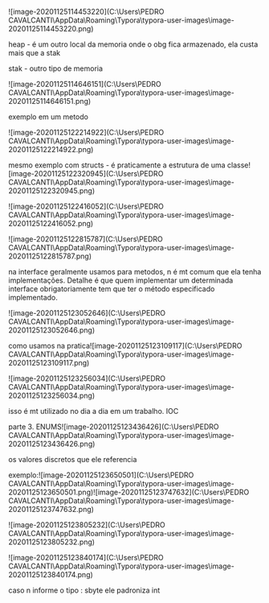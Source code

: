 ![image-20201125114453220](C:\Users\PEDRO CAVALCANTI\AppData\Roaming\Typora\typora-user-images\image-20201125114453220.png)

heap - é um outro local da memoria onde o obg fica armazenado, ela custa mais que a stak

stak - outro tipo de memoria

![image-20201125114646151](C:\Users\PEDRO CAVALCANTI\AppData\Roaming\Typora\typora-user-images\image-20201125114646151.png)

exemplo em um metodo

![image-20201125122214922](C:\Users\PEDRO CAVALCANTI\AppData\Roaming\Typora\typora-user-images\image-20201125122214922.png)

mesmo exemplo com structs - é praticamente a estrutura de uma classe![image-20201125122320945](C:\Users\PEDRO CAVALCANTI\AppData\Roaming\Typora\typora-user-images\image-20201125122320945.png)

![image-20201125122416052](C:\Users\PEDRO CAVALCANTI\AppData\Roaming\Typora\typora-user-images\image-20201125122416052.png)



![image-20201125122815787](C:\Users\PEDRO CAVALCANTI\AppData\Roaming\Typora\typora-user-images\image-20201125122815787.png)

na interface geralmente usamos para metodos, n é mt comum que ela tenha implementações. Detalhe é que quem implementar um determinada interface obrigatoriamente tem que ter o método especificado implementado.

![image-20201125123052646](C:\Users\PEDRO CAVALCANTI\AppData\Roaming\Typora\typora-user-images\image-20201125123052646.png)

como usamos na pratica![image-20201125123109117](C:\Users\PEDRO CAVALCANTI\AppData\Roaming\Typora\typora-user-images\image-20201125123109117.png)

![image-20201125123256034](C:\Users\PEDRO CAVALCANTI\AppData\Roaming\Typora\typora-user-images\image-20201125123256034.png)

isso é mt utilizado no dia a dia em um trabalho. IOC



parte 3. ENUMS![image-20201125123436426](C:\Users\PEDRO CAVALCANTI\AppData\Roaming\Typora\typora-user-images\image-20201125123436426.png)

os valores discretos que ele referencia 

exemplo:![image-20201125123650501](C:\Users\PEDRO CAVALCANTI\AppData\Roaming\Typora\typora-user-images\image-20201125123650501.png)![image-20201125123747632](C:\Users\PEDRO CAVALCANTI\AppData\Roaming\Typora\typora-user-images\image-20201125123747632.png)



![image-20201125123805232](C:\Users\PEDRO CAVALCANTI\AppData\Roaming\Typora\typora-user-images\image-20201125123805232.png)

![image-20201125123840174](C:\Users\PEDRO CAVALCANTI\AppData\Roaming\Typora\typora-user-images\image-20201125123840174.png)

caso n informe o tipo : sbyte ele padroniza int

